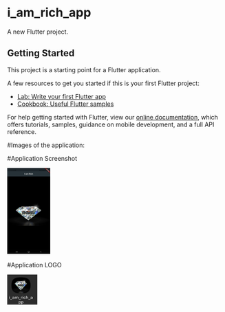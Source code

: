 # i_am_rich_app

A new Flutter project.

## Getting Started

This project is a starting point for a Flutter application.

A few resources to get you started if this is your first Flutter project:

- [Lab: Write your first Flutter app](https://flutter.dev/docs/get-started/codelab)
- [Cookbook: Useful Flutter samples](https://flutter.dev/docs/cookbook)

For help getting started with Flutter, view our
[online documentation](https://flutter.dev/docs), which offers tutorials,
samples, guidance on mobile development, and a full API reference.

#Images of the application:

#Application Screenshot

<img src="https://github.com/Gaurang-Belekar/I-am-rich-app/blob/main/App%20Images/Screenshot_20210530-111316.jpg" width="100" height="200"/>

#Application LOGO

<img src="https://github.com/Gaurang-Belekar/I-am-rich-app/blob/main/App%20Images/Screenshot_20210530-111323_One%20UI%20Home.jpg" width="70" height="70" />

